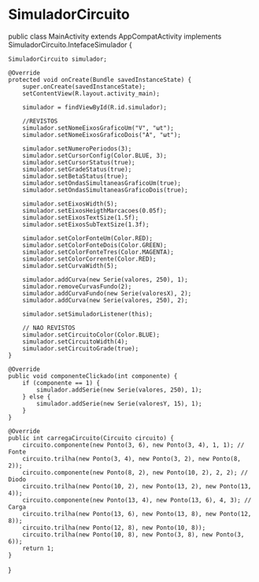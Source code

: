 # SimuladorCircuito

public class MainActivity extends AppCompatActivity implements SimuladorCircuito.IntefaceSimulador {

    SimuladorCircuito simulador;

    @Override
    protected void onCreate(Bundle savedInstanceState) {
        super.onCreate(savedInstanceState);
        setContentView(R.layout.activity_main);
        
        simulador = findViewById(R.id.simulador);

        //REVISTOS
        simulador.setNomeEixosGraficoUm("V", "ωt");
        simulador.setNomeEixosGraficoDois("A", "ωt");

        simulador.setNumeroPeriodos(3);
        simulador.setCursorConfig(Color.BLUE, 3);
        simulador.setCursorStatus(true);
        simulador.setGradeStatus(true);
        simulador.setBetaStatus(true);
        simulador.setOndasSimultaneasGraficoUm(true);
        simulador.setOndasSimultaneasGraficoDois(true);

        simulador.setEixosWidth(5);
        simulador.setEixosHeigthMarcacoes(0.05f);
        simulador.setEixosTextSize(1.5f);
        simulador.setEixosSubTextSize(1.3f);

        simulador.setColorFonteUm(Color.RED);
        simulador.setColorFonteDois(Color.GREEN);
        simulador.setColorFonteTres(Color.MAGENTA);
        simulador.setColorCorrente(Color.RED);
        simulador.setCurvaWidth(5);

        simulador.addCurva(new Serie(valores, 250), 1);
        simulador.removeCurvasFundo(2);
        simulador.addCurvaFundo(new Serie(valoresX), 2);
        simulador.addCurva(new Serie(valores, 250), 2);

        simulador.setSimuladorListener(this);

        // NAO REVISTOS
        simulador.setCircuitoColor(Color.BLUE);
        simulador.setCircuitoWidth(4);
        simulador.setCircuitoGrade(true);
    }

    @Override
    public void componenteClickado(int componente) {
        if (componente == 1) {
            simulador.addSerie(new Serie(valores, 250), 1);
        } else {
            simulador.addSerie(new Serie(valoresY, 15), 1);
        }
    }

    @Override
    public int carregaCircuito(Circuito circuito) {
        circuito.componente(new Ponto(3, 6), new Ponto(3, 4), 1, 1); // Fonte
        circuito.trilha(new Ponto(3, 4), new Ponto(3, 2), new Ponto(8, 2));
        circuito.componente(new Ponto(8, 2), new Ponto(10, 2), 2, 2); // Diodo
        circuito.trilha(new Ponto(10, 2), new Ponto(13, 2), new Ponto(13, 4));
        circuito.componente(new Ponto(13, 4), new Ponto(13, 6), 4, 3); // Carga
        circuito.trilha(new Ponto(13, 6), new Ponto(13, 8), new Ponto(12, 8));
        circuito.trilha(new Ponto(12, 8), new Ponto(10, 8));
        circuito.trilha(new Ponto(10, 8), new Ponto(3, 8), new Ponto(3, 6));
        return 1;
    }


}

